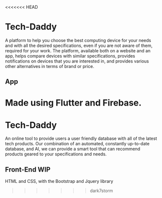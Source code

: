 <<<<<<< HEAD
# Tech-Daddy

A platform to help you choose the best computing device for your needs and with all the desired specifications, even if you are not aware of them, required for your work.  The platform, available both on a website and an app, helps compare devices with similar specifications, provides notifications on devices that you are interested in, and provides various other alternatives in terms of brand or price. 

## App

Made using Flutter and Firebase.
=======
# Tech-Daddy
An online tool to provide users a user friendly database with all of the latest tech products. 
Our combination of an automated, constantly up-to-date database, and AI, we can provide a smart tool 
that can recommend products geared to your specifications and needs. 

## Front-End WIP
HTML and CSS, with the Bootstrap and Jquery library
>>>>>>> dark7storm
